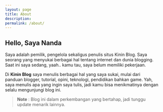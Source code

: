 ```yaml
---
layout: page
title: About
description: 
permalink: /about/
---
```


## Hello, Saya Nanda

Saya adalah pemilik, pengelola sekaligus penulis situs Kinin Blog. Saya seorang yang menyukai berbagai hal tentang internet dan dunia blogging. Saat ini saya sedang, yaah.. kamu tau, saya belum memiliki pekerjaan. 
    
Di **Kinin Blog** saya menulis berbagai hal yang saya sukai, mulai dari panduan blogger, tutorial, opini, teknologi, pendidikan bahkan game. Yah, saya menulis apa yang ingin saya tulis, jadi kamu bisa menikmatinya dengan selalu mengunjungi blog ini. 

>**Note** : Blog ini dalam perkembangan yang bertahap, jadi tunggu update menarik lainnya. 